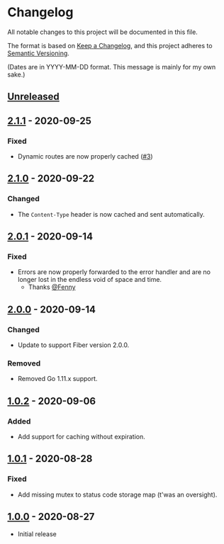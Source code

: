 # Changelog
All notable changes to this project will be documented in this file.

The format is based on [Keep a Changelog](https://keepachangelog.com/en/1.0.0/), and this project adheres to [Semantic Versioning](https://semver.org/spec/v2.0.0.html).

(Dates are in YYYY-MM-DD format. This message is mainly for my own sake.)

## [Unreleased]

## [2.1.1] - 2020-09-25
### Fixed
* Dynamic routes are now properly cached ([#3](https://github.com/codemicro/fiber-cache/issues/3))

## [2.1.0] - 2020-09-22
### Changed
* The `Content-Type` header is now cached and sent automatically.

## [2.0.1] - 2020-09-14
### Fixed
* Errors are now properly forwarded to the error handler and are no longer lost in the endless void of space and time.
  * Thanks [@Fenny](https://github.com/Fenny)

## [2.0.0] - 2020-09-14
### Changed
* Update to support Fiber version 2.0.0.
### Removed
* Removed Go 1.11.x support.

## [1.0.2] - 2020-09-06
### Added
* Add support for caching without expiration.

## [1.0.1] - 2020-08-28
### Fixed
* Add missing mutex to status code storage map (t'was an oversight).

## [1.0.0] - 2020-08-27
* Initial release

[Unreleased]: https://github.com/codemicro/fiber-cache/compare/v2.1.1...HEAD
[2.1.1]: https://github.com/codemicro/fiber-cache/compare/v2.1.0...v2.1.1
[2.1.0]: https://github.com/codemicro/fiber-cache/compare/v2.0.1...v2.1.0
[2.0.1]: https://github.com/codemicro/fiber-cache/compare/v2.0.0...v2.0.1
[2.0.0]: https://github.com/codemicro/fiber-cache/compare/v1.0.2...v2.0.0
[1.0.2]: https://github.com/codemicro/fiber-cache/compare/v1.0.1...v1.0.2
[1.0.1]: https://github.com/codemicro/fiber-cache/compare/v1.0.0...v1.0.1
[1.0.0]: https://github.com/codemicro/fiber-cache/releases/tag/v1.0.0
